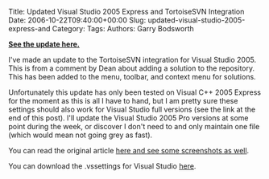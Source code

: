 Title: Updated Visual Studio 2005 Express and TortoiseSVN Integration
Date: 2006-10-22T09:40:00+00:00
Slug: updated-visual-studio-2005-express-and
Category: 
Tags: 
Authors: Garry Bodsworth

<span style="font-weight:bold;"><a href="/2007/07/tortoisesvn-and-visual-studio/">See the update here.</a></span>

I've made an update to the TortoiseSVN integration for Visual Studio 2005.  This is from a comment by Dean about adding a solution to the repository.  This has been added to the menu, toolbar, and context menu for solutions.

Unfortunately this update has only been tested on Visual C++ 2005 Express for the moment as this is all I have to hand, but I am pretty sure these settings should also work for Visual Studio full versions (see the link at the end of this post).  I'll update the Visual Studio 2005 Pro versions at some point during the week, or discover I don't need to and only maintain one file (which would mean not going grey as fast).

You can read the original article <a href="/2006/10/tortoisesvn-vsnet-2005-good-stuff/">here and see some screenshots as well</a>.

You can download the .vssettings for Visual Studio <a href="http://garry.bodsworth.googlepages.com/SubversionSettingsVC2005Express.zip">here</a>.
